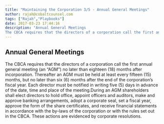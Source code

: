 ```yaml
---
title: "Maintaining the Corporation 3/5 - Annual General Meetings"
author: rajah@cobaltcounsel.com
tags: ["Rajah","Playbooks"]
date: 2017-03-23 17:44:16
description: "Annual General Meetings
The CBCA requires that the directors of a corporation call the first annual general meeting (an “AGM”) no later than eighteen (18) months after incorporation. Thereafter an AGM..."
---
```


## Annual General Meetings
The CBCA requires that the directors of a corporation call the first annual general meeting (an “AGM”) no later than eighteen (18) months after incorporation. Thereafter an AGM must be held at least every fifteen (15) months, but no later than six (6) months after the end of the corporation’s fiscal year.  Each director must be notified in writing five (5) days in advance of the date, time and place of the meeting.During an AGM shareholders shall elect directors to hold office, appoint officers and auditors, make and approve banking arrangements, adopt a corporate seal, set a fiscal year, approve the form of the share certificates, and receive financial statements in accordance with the by-laws of the corporation or with the rules set out in the CBCA. These actions are evidenced by corporate resolutions.
